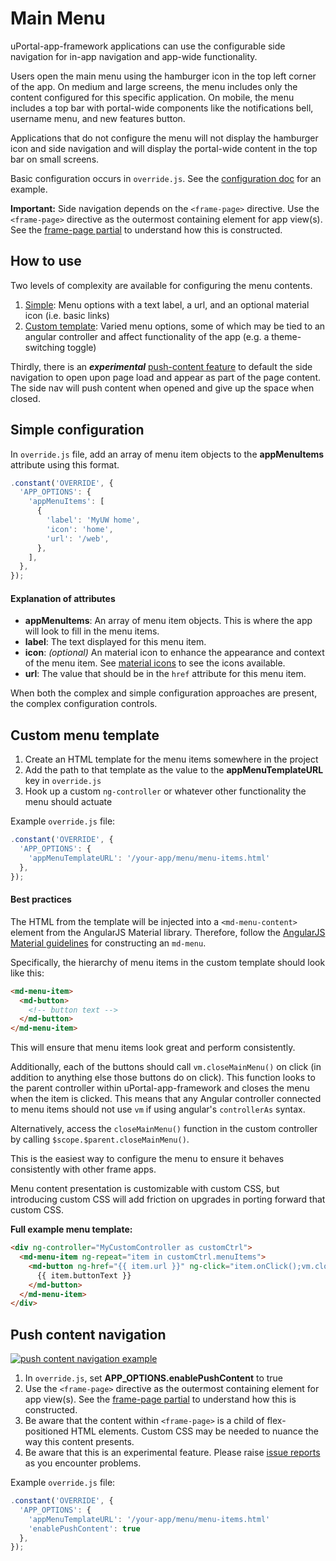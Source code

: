 # Main Menu

uPortal-app-framework applications can use the configurable side navigation for
in-app navigation and app-wide functionality.

Users open the main menu using the hamburger icon in the top left corner of the
app. On medium and large screens, the menu includes only the content configured
for this specific application. On mobile, the menu includes a top bar with
portal-wide components like the notifications bell, username menu, and new
features button.

Applications that do not configure the menu will not display the hamburger icon
and side navigation and will display the portal-wide content in the top bar on
small screens.

Basic configuration occurs in `override.js`. See the [configuration
doc](configuration.md) for an example.

**Important:** Side navigation depends on the `<frame-page>` directive. Use the
`<frame-page>` directive as the outermost containing element for app view(s).
See the [frame-page partial][] to understand how this is constructed.

## How to use

Two levels of complexity are available for configuring the menu contents.

1. [Simple](#simple-configuration): Menu options with a text label, a url,
and an optional material icon (i.e. basic links)
2. [Custom template](#custom-menu-template): Varied menu options, some of which
may be tied to an angular controller and affect functionality of the app (e.g.
a theme-switching toggle)

Thirdly, there is an _**experimental**_ [push-content
feature](#push-content-navigation) to default the side navigation to open upon
page load and appear as part of the page content. The side nav will push
content when opened and give up the space when closed.

## Simple configuration

In `override.js` file, add an array of menu item objects to the
**appMenuItems** attribute using this format.

```js
.constant('OVERRIDE', {
  'APP_OPTIONS': {
    'appMenuItems': [
      {
        'label': 'MyUW home',
        'icon': 'home',
        'url': '/web',
      },
    ],
  },
});
```

#### Explanation of attributes

- **appMenuItems**: An array of menu item objects. This is where the app will look to fill in the menu items.
- **label**: The text displayed for this menu item.
- **icon**: _(optional)_ An material icon to enhance the appearance and context of the menu item. See [material icons](https://material.io/icons/) to see the icons available.
- **url**: The value that should be in the `href` attribute for this menu item.

When both the complex and simple configuration approaches are present, the
complex configuration controls.


## Custom menu template

1. Create an HTML template for the menu items somewhere in the project
2. Add the path to that template as the value to the **appMenuTemplateURL** key in `override.js`
3. Hook up a custom `ng-controller` or whatever other functionality the menu should actuate

Example `override.js` file:

```js
.constant('OVERRIDE', {
  'APP_OPTIONS': {
    'appMenuTemplateURL': '/your-app/menu/menu-items.html'
  },
});
```

#### Best practices

The HTML from the template will be injected into a `<md-menu-content>` element
from the AngularJS Material library. Therefore, follow the [AngularJS Material
guidelines][] for constructing an `md-menu`.

Specifically, the hierarchy of menu items in the custom template should look
like this:

```html
<md-menu-item>
  <md-button>
    <!-- button text -->
  </md-button>
</md-menu-item>
```

This will ensure that menu items look great and perform consistently.

Additionally, each of the buttons should call `vm.closeMainMenu()` on click (in
addition to anything else those buttons do on click). This function looks to
the parent controller within uPortal-app-framework and closes the menu when the
item is clicked.
This means that any Angular controller connected to menu items should not use
`vm` if using angular's `controllerAs` syntax.

Alternatively, access the `closeMainMenu()` function in the custom controller
by calling `$scope.$parent.closeMainMenu()`.

This is the easiest way to configure the menu to ensure it behaves consistently
with other frame apps.

Menu content presentation is customizable with custom CSS, but introducing
custom CSS will add friction on upgrades in porting forward that custom CSS.


**Full example menu template:**

```html
<div ng-controller="MyCustomController as customCtrl">
  <md-menu-item ng-repeat="item in customCtrl.menuItems">
    <md-button ng-href="{{ item.url }}" ng-click="item.onClick();vm.closeMainMenu();">
      {{ item.buttonText }}
    </md-button>
  </md-menu-item>
</div>
```

## Push content navigation

[![push content navigation example](./img/push-content-nav.png)](img/push-content-nav.png)

1. In `override.js`, set **APP_OPTIONS.enablePushContent** to true
2. Use the `<frame-page>` directive as the outermost containing element for
app view(s). See the [frame-page partial][] to understand how this is
constructed.
3. Be aware that the content within `<frame-page>` is a child of
flex-positioned HTML elements. Custom CSS may be needed to nuance the way this
content presents.
4. Be aware that this is an experimental feature. Please raise [issue
reports](https://github.com/uPortal-Project/uportal-app-framework/issues) as
you encounter problems.

Example `override.js` file:

```js
.constant('OVERRIDE', {
  'APP_OPTIONS': {
    'appMenuTemplateURL': '/your-app/menu/menu-items.html'
    'enablePushContent': true
  },
});
```

[frame-page partial]: https://github.com/uPortal-Project/uportal-app-framework/blob/master/components/portal/misc/partials/frame-page.html
[AngularJS Material guidelines]: https://material.angularjs.org/latest/demo/menu
